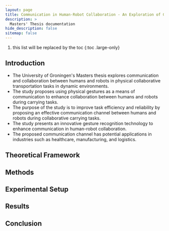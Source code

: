 ```yaml
---
layout: page
title: Communication in Human-Robot Collaboration - An Exploration of Gesture Recognition using the TIAGo Robot
description: >
  Masters' Thesis documentation
hide_description: false
sitemap: false
---
```


1. this list will be replaced by the toc
{:toc .large-only}


## Introduction

* The University of Groningen's Masters thesis explores communication and collaboration between humans and robots in physical collaborative transportation tasks in dynamic environments.
* The study proposes using physical gestures as a means of communication to enhance collaboration between humans and robots during carrying tasks.
* The purpose of the study is to improve task efficiency and reliability by proposing an effective communication channel between humans and robots during collaborative carrying tasks.
* The study presents an innovative gesture recognition technology to enhance communication in human-robot collaboration.
* The proposed communication channel has potential applications in industries such as healthcare, manufacturing, and logistics.



## Theoretical Framework

## Methods

## Experimental Setup

## Results

## Conclusion